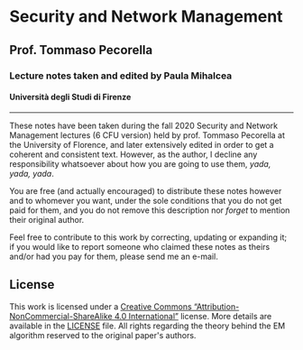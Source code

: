 # Security and Network Management
## Prof. Tommaso Pecorella

### Lecture notes taken and edited by Paula Mihalcea

#### Università degli Studi di Firenze

---

These notes have been taken during the fall 2020 Security and Network Management lectures (6 CFU version) held by prof. Tommaso Pecorella at the University of Florence, and later extensively edited in order to get a coherent and consistent text. However, as the author, I decline any responsibility whatsoever about how you are going to use them, _yada, yada, yada_.

You are free (and actually encouraged) to distribute these notes however and to whomever you want, under the sole conditions that you do not get paid for them, and you do not remove this description nor _forget_ to mention their original author.

Feel free to contribute to this work by correcting, updating or expanding it; if you would like to report someone who claimed these notes as theirs and/or had you pay for them, please send me an e-mail.

## License
This work is licensed under a [Creative Commons “Attribution-NonCommercial-ShareAlike 4.0 International”](https://creativecommons.org/licenses/by-nc-sa/4.0/deed.en) license. More details are available in the [LICENSE](./LICENSE) file. All rights regarding the theory behind the EM algorithm reserved to the original paper's authors.
